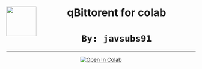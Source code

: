 <center><img src="https://upload.wikimedia.org/wikipedia/commons/9/9e/Qbittorrent_logo.png" height="80px" align="left"></a>

# <font size7>**qBittorent for colab**</font>


# `By: javsubs91`

---



<a href="https://colab.research.google.com/github/javsubs91/qBittorent/blob/master/qBittorent.ipynb" target="_parent"><img src="https://colab.research.google.com/assets/colab-badge.svg" alt="Open In Colab"/></a>



